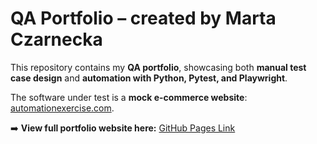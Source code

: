 # QA Portfolio – created by Marta Czarnecka



This repository contains my **QA portfolio**, showcasing both **manual test case design** and **automation with Python, Pytest, and Playwright**.  

The software under test is a **mock e-commerce website**: [automationexercise.com](https://www.automationexercise.com/).  

➡️ **View full portfolio website here:** [GitHub Pages Link](https://<your-username>.github.io/qa-portfolio/)
